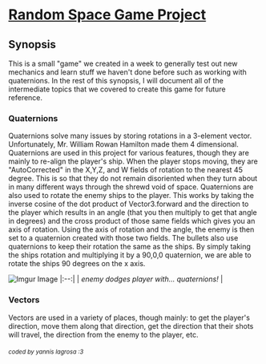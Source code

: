 # <a href="https://chewbaku.itch.io/space-game">Random Space Game Project</a>
 
## Synopsis
This is a small "game" we created in a week to generally test out new mechanics and learn stuff we haven't done before such as working with quaternions. In the rest of this synopsis, I will document all of the intermediate topics that we covered to create this game for future reference.

### Quaternions

Quaternions solve many issues by storing rotations in a 3-element vector. Unfortunately, Mr. William Rowan Hamilton made them 4 dimensional. Quaternions are used in this project for various features, though they are mainly to re-align the player's ship. When the player stops moving, they are "AutoCorrected" in the X,Y,Z, and W fields of rotation to the nearest 45 degree. This is so that they do not remain disoriented when they turn about in many different ways through the shrewd void of space. Quaternions are also used to rotate the enemy ships to the player. This works by taking the inverse cosine of the dot product of Vector3.forward and the direction to the player which results in an angle (that you then multiply to get that angle in degrees) and the cross product of those same fields which gives you an axis of rotation. Using the axis of rotation and the angle, the enemy is then set to a quaternion created with those two fields. The bullets also use quaternions to keep their rotation the same as the ships. By simply taking the ships rotation and multiplying it by a 90,0,0 quaternion, we are able to rotate the ships 90 degrees on the x axis.

![Imgur Image](https://imgur.com/Faivkg7.gif)
|:--:| 
| *enemy dodges player with... quaternions!* |
### Vectors

Vectors are used in a variety of places, though mainly: to get the player's direction, move them along that direction, get the direction that their shots will travel, the direction from the enemy to the player, etc.









###### <sub>coded by yannis lagrosa :3
